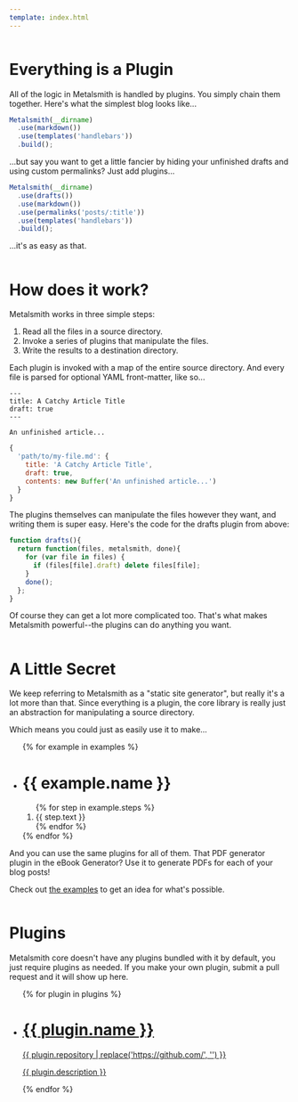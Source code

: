 ```yaml
---
template: index.html
---
```



![]()


# Everything is a Plugin

All of the logic in Metalsmith is handled by plugins. You simply chain them together. Here's what the simplest blog looks like...

```js
Metalsmith(__dirname)
  .use(markdown())
  .use(templates('handlebars'))
  .build();
```

...but say you want to get a little fancier by hiding your unfinished drafts and using custom permalinks? Just add plugins...

```js
Metalsmith(__dirname)
  .use(drafts())
  .use(markdown())
  .use(permalinks('posts/:title'))
  .use(templates('handlebars'))
  .build();
```

...it's as easy as that.


![]()


# How does it work?

Metalsmith works in three simple steps:

  1. Read all the files in a source directory.
  2. Invoke a series of plugins that manipulate the files.
  3. Write the results to a destination directory.

Each plugin is invoked with a map of the entire source directory. And every file is parsed for optional YAML front-matter, like so...

```
---
title: A Catchy Article Title
draft: true
---

An unfinished article...
```
```js
{
  'path/to/my-file.md': {
    title: 'A Catchy Article Title',
    draft: true,
    contents: new Buffer('An unfinished article...')
  }
}
```

The plugins themselves can manipulate the files however they want, and writing them is super easy. Here's the code for the drafts plugin from above:

```js
function drafts(){
  return function(files, metalsmith, done){
    for (var file in files) {
      if (files[file].draft) delete files[file];
    }
    done();
  };
}
```

Of course they can get a lot more complicated too. That's what makes Metalsmith powerful--the plugins can do anything you want.


![]()


# A Little Secret
We keep referring to Metalsmith as a "static site generator", but really it's a lot more than that. Since everything is a plugin, the core library is really just an abstraction for manipulating a source directory.

Which means you could just as easily use it to make...

<ul class="Example-list">
{% for example in examples %}
  <li class="Example">
    <h1 class="Example-title">{{ example.name }}</h1>
    <ol class="Example-step-list">
    {% for step in example.steps %}
      <li class="Example-step ss-{{ step.icon }}">{{ step.text }}</li>
    {% endfor %}
    </ol>
  </li>
{% endfor %}
</ul>

And you can use the same plugins for all of them. That PDF generator plugin in the eBook Generator? Use it to generate PDFs for each of your blog posts!

Check out [the examples](https://github.com/segmentio/metalsmith/tree/master/examples) to get an idea for what's possible.


![]()


# Plugins
Metalsmith core doesn't have any plugins bundled with it by default, you just require plugins as needed. If you make your own plugin, submit a pull request and it will show up here.

<ul class="Plugin-list">
{% for plugin in plugins %}
  <li class="Plugin">
    <a class="Plugin-link" href="{{ plugin.repository }}">
      <h1 class="Plugin-title">{{ plugin.name }}<i class="Plugin-icon ss-{{ plugin.icon }}"></i></h1>
      <span class="Plugin-repository">{{ plugin.repository | replace('https://github.com/', '') }}</span>
      <p class="Plugin-description">{{ plugin.description }}</p>
    </a>
  </li>
{% endfor %}
</ul>


![]()